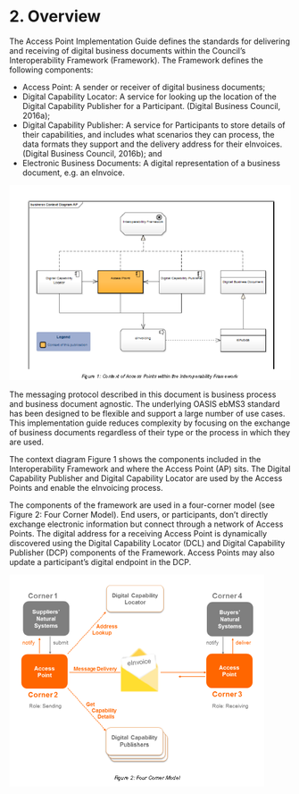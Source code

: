 # 2. Overview

The Access Point Implementation Guide defines the standards for delivering and receiving of digital business documents within the Council’s Interoperability Framework (Framework). The Framework defines the following components: 
 - Access Point: A sender or receiver of digital business documents; 
 - Digital Capability Locator: A service for looking up the location of the Digital Capability Publisher for a Participant. (Digital Business Council, 2016a); 
 - Digital Capability Publisher: A service for Participants to store details of their capabilities, and includes what scenarios they can process, the data formats they support and the delivery address for their eInvoices. (Digital Business Council, 2016b); and 
 - Electronic Business Documents: A digital representation of a business document, e.g. an eInvoice. 

![Accesspoint-logo](/images/Accesspoint-diagram.PNG)

The messaging protocol described in this document is business process and business document agnostic. The underlying OASIS ebMS3 standard has been designed to be flexible and support a large number of use cases. This implementation guide reduces complexity by focusing on the exchange of business documents regardless of their type or the process in which they are used. 

The context diagram Figure 1 shows the components included in the Interoperability Framework and where the Access Point (AP) sits. The Digital Capability Publisher and Digital Capability Locator are used by the Access Points and enable the eInvoicing process. 

The components of the framework are used in a four-corner model (see Figure 2: Four Corner Model). End users, or participants, don’t directly exchange electronic information but connect through a network of Access Points. The digital address for a receiving Access Point is dynamically discovered using the Digital Capability Locator (DCL) and Digital Capability Publisher (DCP) components of the Framework. Access Points may also update a participant’s digital endpoint in the DCP. 
 
 ![Fourcornermodel-logo](/images/Fourcorner-model.PNG)
